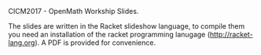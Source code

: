CICM2017 - OpenMath Workship Slides.

The slides are written in the Racket slideshow language, to
compile them you need an installation of the racket
programming lanugage (http://racket-lang.org). A PDF
is provided for convenience.


